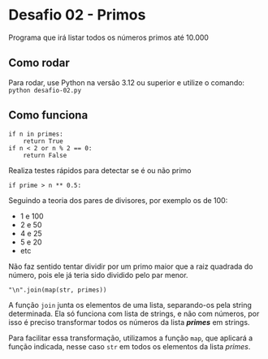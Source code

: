 # Desafio 02 - Primos
Programa que irá listar todos os números primos até 10.000

## Como rodar
Para rodar, use Python na versão 3.12 ou superior e utilize o comando: 
`python desafio-02.py`

## Como funciona
```
if n in primes:
    return True
if n < 2 or n % 2 == 0:
    return False
```
Realiza testes rápidos para detectar se é ou não primo

```
if prime > n ** 0.5:
``` 

Seguindo a teoria dos pares de divisores, por exemplo os de 100:
* 1 e 100
* 2 e 50
* 4 e 25
* 5 e 20
* etc

Não faz sentido tentar dividir por um primo maior que a raiz quadrada do número, pois ele já teria sido dividido pelo par menor.

```
"\n".join(map(str, primes))
```
A função `join` junta os elementos de uma lista, separando-os pela string determinada. Ela só funciona com lista de strings, e não com números, por isso é preciso transformar todos os números da lista ***primes*** em strings.

Para facilitar essa transformação, utilizamos a função `map`, que aplicará a função indicada, nesse caso `str` em todos os elementos da lista *primes*.
